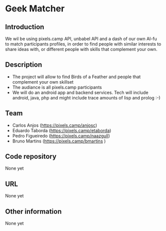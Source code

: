 # Geek Matcher

## Introduction

We wil be using pixels.camp API, unbabel API and a dash of our own AI-fu to match participants profiles, in order to find people with similar interests to share ideas with, or different people with skills that complement your own.

## Description

 * The project will allow to find Birds of a Feather and people that complement your own skillset
 * The audiance is all pixels.camp participants
 * We will do an android app and backend services. Tech will include android, java, php and might include trace amounts of lisp and prolog :-) 

## Team

 * Carlos Anjos (https://pixels.camp/anjosc) 
 * Eduardo Taborda (https://pixels.camp/etaborda)
 * Pedro Figueiredo (https://pixels.camp/naazgull)
 * Bruno Martins (https://pixels.camp/bmartins )

## Code repository

None yet

## URL 

None yet

## Other information

None yet